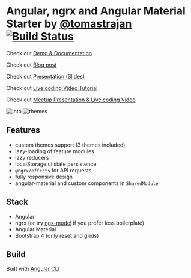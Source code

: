 # Angular, ngrx and Angular Material Starter by [@tomastrajan](https://twitter.com/tomastrajan) [![Build Status](https://travis-ci.org/tomastrajan/angular-ngrx-material-starter.svg?branch=master)](https://travis-ci.org/tomastrajan/angular-ngrx-material-starter)
                           
Check out [Demo & Documentation](http://tomastrajan.github.io/angular-ngrx-material-starter/)

Check out [Blog post](https://medium.com/@tomastrajan/the-complete-guide-to-angular-material-themes-4d165a9d24d1)

Check out [Presentation (Slides)](http://slides.com/tomastrajan/angular-material-themes-guide#/)

Check out [Live coding Video Tutorial](https://www.youtube.com/watch?v=PsgZjFTAleI)

Check out [Meetup Presentation & Live coding Video](https://www.youtube.com/watch?v=7auj9RfCNrE)

![into](https://raw.githubusercontent.com/tomastrajan/angular-ngrx-material-starter/master/meta-assets/intro.png)
![themes](https://raw.githubusercontent.com/tomastrajan/angular-ngrx-material-starter/master/meta-assets/themes.png)

 
## Features

* custom themes support (3 themes included)
* lazy-loading of feature modules
* lazy reducers
* localStorage ui state persistence
* `@ngrx/effects` for API requests
* fully responsive design
* angular-material and custom components in `SharedModule`
 
## Stack

* Angular
* ngrx (or try [ngx-model](https://github.com/tomastrajan/ngx-model) if you prefer less boilerplate)
* Angular Material
* Bootstrap 4 (only reset and grids)

## Build

Built with [Angular CLI](https://github.com/angular/angular-cli)
